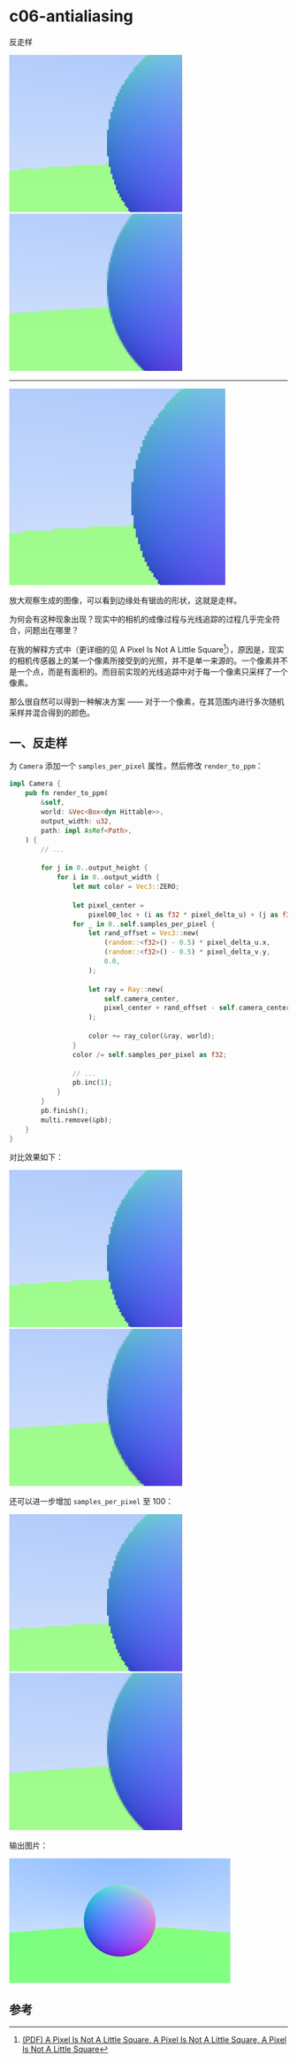# c06-antialiasing

反走样

<img src="./assets/image-20240907001025528.png" alt="image-20240907001025528" style="zoom:40%;" /><img src="./assets/image-20240907003819882.png" alt="image-20240907003819882" style="zoom:40%;" />

---

<img src="./assets/image-20240907001025528.png" alt="image-20240907001025528" style="zoom:50%;" />

放大观察生成的图像，可以看到边缘处有锯齿的形状，这就是走样。

为何会有这种现象出现？现实中的相机的成像过程与光线追踪的过程几乎完全符合，问题出在哪里？

在我的解释方式中（更详细的见 A Pixel Is Not A Little Square[^1]），原因是，现实的相机传感器上的某一个像素所接受到的光照，并不是单一来源的。一个像素并不是一个点，而是有面积的。而目前实现的光线追踪中对于每一个像素只采样了一个像素。

那么很自然可以得到一种解决方案 —— 对于一个像素，在其范围内进行多次随机采样并混合得到的颜色。

## 一、反走样

为 `Camera` 添加一个 `samples_per_pixel` 属性，然后修改 `render_to_ppm`：

```rust
impl Camera {
    pub fn render_to_ppm(
        &self,
        world: &Vec<Box<dyn Hittable>>,
        output_width: u32,
        path: impl AsRef<Path>,
    ) {
        // ...
      
        for j in 0..output_height {
            for i in 0..output_width {
                let mut color = Vec3::ZERO;

                let pixel_center =
                    pixel00_loc + (i as f32 * pixel_delta_u) + (j as f32 * pixel_delta_v);
                for _ in 0..self.samples_per_pixel {
                    let rand_offset = Vec3::new(
                        (random::<f32>() - 0.5) * pixel_delta_u.x,
                        (random::<f32>() - 0.5) * pixel_delta_v.y,
                        0.0,
                    );

                    let ray = Ray::new(
                        self.camera_center,
                        pixel_center + rand_offset - self.camera_center,
                    );

                    color += ray_color(&ray, world);
                }
                color /= self.samples_per_pixel as f32;

                // ...
                pb.inc(1);
            }
        }
        pb.finish();
        multi.remove(&pb);
    }
}
```

对比效果如下：

<img src="./assets/image-20240907001025528.png" alt="image-20240907001025528" style="zoom:40%;" /><img src="./assets/image-20240907003348120.png" alt="image-20240907003348120" style="zoom:40%;" />

还可以进一步增加 `samples_per_pixel` 至 100：

<img src="./assets/image-20240907001025528.png" alt="image-20240907001025528" style="zoom:40%;" /><img src="./assets/image-20240907003819882.png" alt="image-20240907003819882" style="zoom:40%;" />

输出图片：

![image_c06](./assets/image_c06.png)

## 参考

[^1]: [(PDF) A Pixel Is Not A Little Square, A Pixel Is Not A Little Square, A Pixel Is Not A Little Square](https://www.researchgate.net/publication/244986797_A_Pixel_Is_Not_A_Little_Square_A_Pixel_Is_Not_A_Little_Square_A_Pixel_Is_Not_A_Little_Square)